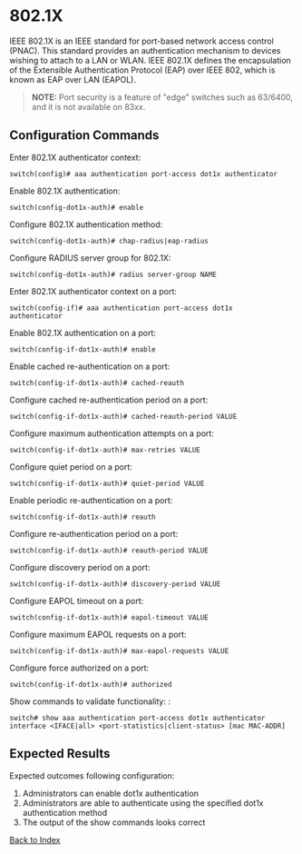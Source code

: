 # 802.1X

IEEE 802.1X is an IEEE standard for port-based network access control (PNAC). This standard provides an authentication mechanism to devices wishing to attach to a LAN or WLAN. IEEE 802.1X defines the encapsulation of the Extensible Authentication Protocol (EAP) over IEEE 802, which is known as EAP over LAN (EAPOL).

> **NOTE:** Port security is a feature of "edge" switches such as 63/6400, and it is not available on 83xx.

## Configuration Commands

Enter 802.1X authenticator context:

```text
switch(config)# aaa authentication port-access dot1x authenticator
```

Enable 802.1X authentication:

```text
switch(config-dot1x-auth)# enable
```

Configure 802.1X authentication method:

```text
switch(config-dot1x-auth)# chap-radius|eap-radius
```

Configure RADIUS server group for 802.1X:

```text
switch(config-dot1x-auth)# radius server-group NAME
```

Enter 802.1X authenticator context on a port:

```text
switch(config-if)# aaa authentication port-access dot1x
authenticator
```

Enable 802.1X authentication on a port:

```text
switch(config-if-dot1x-auth)# enable
```

Enable cached re-authentication on a port:

```text
switch(config-if-dot1x-auth)# cached-reauth
```

Configure cached re-authentication period on a port:

```text
switch(config-if-dot1x-auth)# cached-reauth-period VALUE
```

Configure maximum authentication attempts on a port:

```text
switch(config-if-dot1x-auth)# max-retries VALUE
```

Configure quiet period on a port:

```text
switch(config-if-dot1x-auth)# quiet-period VALUE
```

Enable periodic re-authentication on a port:

```text
switch(config-if-dot1x-auth)# reauth
```

Configure re-authentication period on a port:

```text
switch(config-if-dot1x-auth)# reauth-period VALUE
```

Configure discovery period on a port:

```text
switch(config-if-dot1x-auth)# discovery-period VALUE
```

Configure EAPOL timeout on a port:

```text
switch(config-if-dot1x-auth)# eapol-timeout VALUE
```

Configure maximum EAPOL requests on a port:

```text
switch(config-if-dot1x-auth)# max-eapol-requests VALUE
```

Configure force authorized on a port:

```text
switch(config-if-dot1x-auth)# authorized
```

Show commands to validate functionality: :

```text
switch# show aaa authentication port-access dot1x authenticator interface <IFACE|all> <port-statistics|client-status> [mac MAC-ADDR]
```

## Expected Results

Expected outcomes following configuration:

1. Administrators can enable dot1x authentication
1. Administrators are able to authenticate using the specified dot1x authentication method
1. The output of the show commands looks correct

[Back to Index](README.md)
